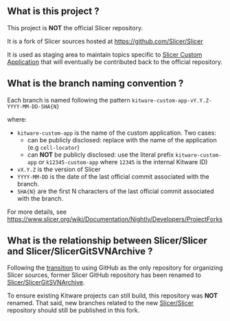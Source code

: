 What is this project ?
----------------------

This project is **NOT** the official Slicer repository.

It is a fork of Slicer sources hosted at https://github.com/Slicer/Slicer

It is used as staging area to maintain topics specific to [Slicer Custom Application](https://github.com/KitwareMedical/SlicerCustomAppTemplate#readme) that will eventually be contributed back to the official repository.


What is the branch naming convention ?
--------------------------------------

Each branch is named following the pattern `kitware-custom-app-vY.Y.Z-YYYY-MM-DD-SHA{N}`

where:

* `kitware-custom-app` is the name of the custom application. Two cases:
  * can be publicly disclosed: replace with the name of the application (e.g `cell-locator`)
  * can **NOT** be publicly disclosed: use the literal prefix `kitware-custom-app` or `k12345-custom-app` where `12345` is the internal Kitware ID)
* `vX.Y.Z` is the version of Slicer
* `YYYY-MM-DD` is the date of the last official commit associated with the branch.
* `SHA{N}` are the first N characters of the last official commit associated with the branch.

For more details, see https://www.slicer.org/wiki/Documentation/Nightly/Developers/ProjectForks

What is the relationship between Slicer/Slicer and Slicer/SlicerGitSVNArchive ?
-------------------------------------------------------------------------------

Following the [transition](https://discourse.slicer.org/t/transition-to-github/10358) to using GitHub as the only repository for organizing Slicer sources, former Slicer GitHub repository has been renamed to [Slicer/SlicerGitSVNArchive](https://github.com/Slicer/SlicerGitSVNArchive).

To ensure existing Kitware projects can still build, this repository was **NOT** renamed. That said, new branches related to the new [Slicer/Slicer](https://github.com/Slicer/Slicer) repository should still be published in this fork.

